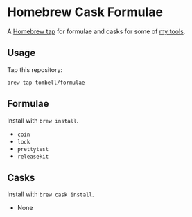 # Homebrew Cask Formulae

A [Homebrew tap][brew-tap] for formulae and casks for some of [my tools][tombell].

## Usage

Tap this repository:

    brew tap tombell/formulae

## Formulae

Install with `brew install`.

- `coin`
- `lock`
- `prettytest`
- `releasekit`

## Casks

Install with `brew cask install`.

- None

[brew-tap]: https://github.com/Homebrew/brew/blob/master/docs/brew-tap.md
[tombell]: https://github.com/tombell
